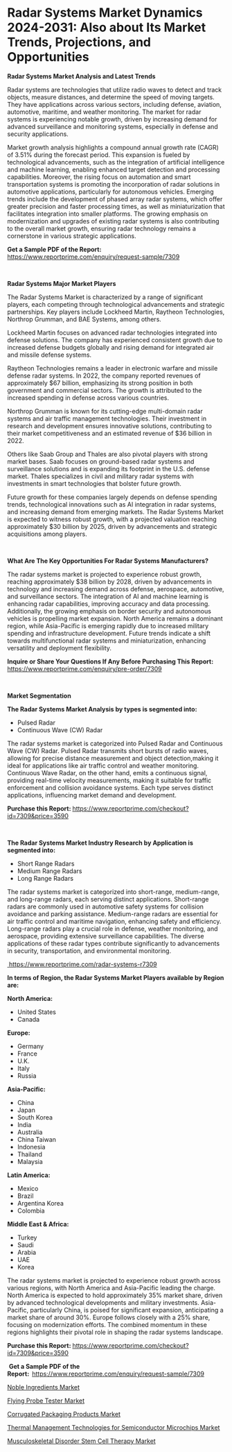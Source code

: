 <p><h1>Radar Systems Market Dynamics 2024-2031: Also about Its Market Trends, Projections, and Opportunities</h1></p><p><strong>Radar Systems Market Analysis and Latest Trends</strong></p>
<p><p>Radar systems are technologies that utilize radio waves to detect and track objects, measure distances, and determine the speed of moving targets. They have applications across various sectors, including defense, aviation, automotive, maritime, and weather monitoring. The market for radar systems is experiencing notable growth, driven by increasing demand for advanced surveillance and monitoring systems, especially in defense and security applications.</p><p>Market growth analysis highlights a compound annual growth rate (CAGR) of 3.51% during the forecast period. This expansion is fueled by technological advancements, such as the integration of artificial intelligence and machine learning, enabling enhanced target detection and processing capabilities. Moreover, the rising focus on automation and smart transportation systems is promoting the incorporation of radar solutions in automotive applications, particularly for autonomous vehicles. Emerging trends include the development of phased array radar systems, which offer greater precision and faster processing times, as well as miniaturization that facilitates integration into smaller platforms. The growing emphasis on modernization and upgrades of existing radar systems is also contributing to the overall market growth, ensuring radar technology remains a cornerstone in various strategic applications.</p></p>
<p><strong>Get a Sample PDF of the Report:&nbsp;</strong> <a href="https://www.reportprime.com/enquiry/request-sample/7309?utm_campaign=32&utm_medium=2&utm_source=Github&utm_content=ia&utm_term=25112024&utm_id=radar-systems">https://www.reportprime.com/enquiry/request-sample/7309</a></p>
<p>&nbsp;</p>
<p><strong>Radar Systems Major Market Players</strong></p>
<p><p>The Radar Systems Market is characterized by a range of significant players, each competing through technological advancements and strategic partnerships. Key players include Lockheed Martin, Raytheon Technologies, Northrop Grumman, and BAE Systems, among others.</p><p>Lockheed Martin focuses on advanced radar technologies integrated into defense solutions. The company has experienced consistent growth due to increased defense budgets globally and rising demand for integrated air and missile defense systems.</p><p>Raytheon Technologies remains a leader in electronic warfare and missile defense radar systems. In 2022, the company reported revenues of approximately $67 billion, emphasizing its strong position in both government and commercial sectors. The growth is attributed to the increased spending in defense across various countries.</p><p>Northrop Grumman is known for its cutting-edge multi-domain radar systems and air traffic management technologies. Their investment in research and development ensures innovative solutions, contributing to their market competitiveness and an estimated revenue of $36 billion in 2022.</p><p>Others like Saab Group and Thales are also pivotal players with strong market bases. Saab focuses on ground-based radar systems and surveillance solutions and is expanding its footprint in the U.S. defense market. Thales specializes in civil and military radar systems with investments in smart technologies that bolster future growth.</p><p>Future growth for these companies largely depends on defense spending trends, technological innovations such as AI integration in radar systems, and increasing demand from emerging markets. The Radar Systems Market is expected to witness robust growth, with a projected valuation reaching approximately $30 billion by 2025, driven by advancements and strategic acquisitions among players.</p></p>
<p>&nbsp;</p>
<p><strong>What Are The Key Opportunities For Radar Systems Manufacturers?</strong></p>
<p><p>The radar systems market is projected to experience robust growth, reaching approximately $38 billion by 2028, driven by advancements in technology and increasing demand across defense, aerospace, automotive, and surveillance sectors. The integration of AI and machine learning is enhancing radar capabilities, improving accuracy and data processing. Additionally, the growing emphasis on border security and autonomous vehicles is propelling market expansion. North America remains a dominant region, while Asia-Pacific is emerging rapidly due to increased military spending and infrastructure development. Future trends indicate a shift towards multifunctional radar systems and miniaturization, enhancing versatility and deployment flexibility.</p></p>
<p><strong>Inquire or Share Your Questions If Any Before Purchasing This Report:</strong> <a href="https://www.reportprime.com/enquiry/pre-order/7309?utm_campaign=32&utm_medium=2&utm_source=Github&utm_content=ia&utm_term=25112024&utm_id=radar-systems">https://www.reportprime.com/enquiry/pre-order/7309</a></p>
<p>&nbsp;</p>
<p><strong>Market Segmentation</strong></p>
<p><strong>The Radar Systems Market Analysis by types is segmented into:</strong></p>
<p><ul><li>Pulsed Radar</li><li>Continuous Wave (CW) Radar</li></ul></p>
<p><p>The radar systems market is categorized into Pulsed Radar and Continuous Wave (CW) Radar. Pulsed Radar transmits short bursts of radio waves, allowing for precise distance measurement and object detection,making it ideal for applications like air traffic control and weather monitoring. Continuous Wave Radar, on the other hand, emits a continuous signal, providing real-time velocity measurements, making it suitable for traffic enforcement and collision avoidance systems. Each type serves distinct applications, influencing market demand and development.</p></p>
<p><strong>Purchase this Report:&nbsp;</strong><a href="https://www.reportprime.com/checkout?id=7309&price=3590&utm_campaign=32&utm_medium=2&utm_source=Github&utm_content=ia&utm_term=25112024&utm_id=radar-systems">https://www.reportprime.com/checkout?id=7309&price=3590</a></p>
<p>&nbsp;</p>
<p><strong>The Radar Systems Market Industry Research by Application is segmented into:</strong></p>
<p><ul><li>Short Range Radars</li><li>Medium Range Radars</li><li>Long Range Radars</li></ul></p>
<p><p>The radar systems market is categorized into short-range, medium-range, and long-range radars, each serving distinct applications. Short-range radars are commonly used in automotive safety systems for collision avoidance and parking assistance. Medium-range radars are essential for air traffic control and maritime navigation, enhancing safety and efficiency. Long-range radars play a crucial role in defense, weather monitoring, and aerospace, providing extensive surveillance capabilities. The diverse applications of these radar types contribute significantly to advancements in security, transportation, and environmental monitoring.</p></p>
<p><a href="https://www.reportprime.com/radar-systems-r7309?utm_campaign=32&utm_medium=2&utm_source=Github&utm_content=ia&utm_term=25112024&utm_id=radar-systems">&nbsp;https://www.reportprime.com/radar-systems-r7309</a></p>
<p><strong>In terms of Region, the Radar Systems Market Players available by Region are:</strong></p>
<p>
    <p> <strong> North America: </strong>
        <ul>
            <li>United States</li>
            <li>Canada</li>
        </ul>
        </p> 
    <p> <strong> Europe: </strong>
        <ul>
            <li>Germany</li>
            <li>France</li>
            <li>U.K.</li>
            <li>Italy</li>
            <li>Russia</li>
        </ul>
        </p> 
    <p> <strong> Asia-Pacific: </strong>
        <ul>
            <li>China</li>
            <li>Japan</li>
            <li>South Korea</li>
            <li>India</li>
            <li>Australia</li>
            <li>China Taiwan</li>
            <li>Indonesia</li>
            <li>Thailand</li>
            <li>Malaysia</li>
        </ul>
        </p> 
    <p> <strong> Latin America: </strong>
        <ul>
            <li>Mexico</li>
            <li>Brazil</li>
            <li>Argentina Korea</li>
            <li>Colombia</li>
        </ul>
        </p> 
    <p> <strong> Middle East & Africa: </strong>
        <ul>
            <li>Turkey</li>
            <li>Saudi</li>
            <li>Arabia</li>
            <li>UAE</li>
            <li>Korea</li>
        </ul>
    </p>
    </p>
<p><p>The radar systems market is projected to experience robust growth across various regions, with North America and Asia-Pacific leading the charge. North America is expected to hold approximately 35% market share, driven by advanced technological developments and military investments. Asia-Pacific, particularly China, is poised for significant expansion, anticipating a market share of around 30%. Europe follows closely with a 25% share, focusing on modernization efforts. The combined momentum in these regions highlights their pivotal role in shaping the radar systems landscape.</p></p>
<p><strong>Purchase this Report: </strong><a href="https://www.reportprime.com/checkout?id=7309&price=3590&utm_campaign=32&utm_medium=2&utm_source=Github&utm_content=ia&utm_term=25112024&utm_id=radar-systems">https://www.reportprime.com/checkout?id=7309&price=3590</a></p>
<p>&nbsp;<strong>Get a Sample PDF of the Report:&nbsp;&nbsp;</strong><a href="https://www.reportprime.com/enquiry/request-sample/7309?utm_campaign=32&utm_medium=2&utm_source=Github&utm_content=ia&utm_term=25112024&utm_id=radar-systems">https://www.reportprime.com/enquiry/request-sample/7309</a></p>
<p><strong></strong></p>
<p><p><a href="https://www.linkedin.com/pulse/global-noble-ingredients-market-forecast-2024-2031-expected-lzhie?utm_campaign=32&utm_medium=2&utm_source=Github&utm_content=ia&utm_term=25112024&utm_id=radar-systems">Noble Ingredients Market</a></p><p><a href="https://github.com/irfadac/Market-Research-Report-List-5/blob/main/flying-probe-tester-market.md?utm_campaign=32&utm_medium=2&utm_source=Github&utm_content=ia&utm_term=25112024&utm_id=radar-systems">Flying Probe Tester Market</a></p><p><a href="https://www.linkedin.com/pulse/unlocking-growth-potential-strategic-analysis-corrugated-packaging-len4c?utm_campaign=32&utm_medium=2&utm_source=Github&utm_content=ia&utm_term=25112024&utm_id=radar-systems">Corrugated Packaging Products Market</a></p><p><a href="https://issuu.com/reportprime-2/docs/thermal-management-technologies-for_443bc7582d1878?utm_campaign=32&utm_medium=2&utm_source=Github&utm_content=ia&utm_term=25112024&utm_id=radar-systems">Thermal Management Technologies for Semiconductor Microchips Market</a></p><p><a href="https://issuu.com/reportprime-2/docs/musculoskeletal-disorder-stem-cell-_0334261510667d?utm_campaign=32&utm_medium=2&utm_source=Github&utm_content=ia&utm_term=25112024&utm_id=radar-systems">Musculoskeletal Disorder Stem Cell Therapy Market</a></p></p>